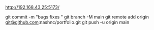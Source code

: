 http://192.168.43.25:5173/



git commit -m "bugs fixes  "
git branch -M main
git remote add origin git@github.com:nashnc/portfolio.git
git push -u origin main
   
